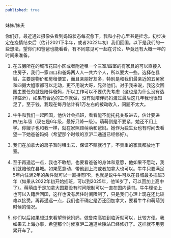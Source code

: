 ```yaml
---
published: true
---
```


妹妹/妹夫

你们好，最近通过摄像头看到妈妈状态每况愈下，我和小孙心里甚是挂念。初步决定在疫情结束后（估计2021下半年，或者2022年初）我们回国。以下是我们的一些想法，望你们和爸爸也能看看，有不同意见可一起在讨论，毕竟还有大概一年的时间来准备。

1. 在五舅所在的城市花园小区或者附近租一个三室/四室的有家具的可以直接入住房子，我们一家四口和爸妈两人人一共六个人，所以要大一些。选择在县城，主要是物价和房租便宜，而且亲朋好友多，特别是和我们最亲近的五舅家和四舅大姐家都可以走动，更不用说大哥，兄弟他们。对于我来说，我这次回国主要任务就是陪伴爸妈，所以工作可以不要优先考虑（这也是为什么没有选择临沂），如果有合适的工作就做，没有就陪伴妈妈渡过最后这几年我也很知足了。至于钱，我现在每月估计有1万左右的被动收入，问题不太大。

2. 牛牛和我们一起回国，他估计会插班，看看能不能托托关系进去，估计要进四/五年级（现在是6年级，最好只降一级）。萌萌倒是不要紧，她还不用上学。你嫂子也和我一样，就在家照顾萌萌和爸妈。她作为独生女也有时间去看望一下她爸爸妈妈（希望那个时候的京沪二通道已经修好）。

3. 我们在加拿大的房子暂时租出去，保证不赔就行了。不贵重的家具都放地下室。

4. 至于再遥远一点，我也不敢想，也要看爸爸的身体和意愿，他如果不愿动，我们就陪他在县城。如果愿意动，带他到上海或者加拿大也可以。牛牛只要满足5年内住满2年的条件就可以一直持有PR，也就是说牛牛可以在县城最多插班3年（如果从2022年初开始插班，可以到2025年，他16岁了，可以回加上高中了）。萌萌由于是加拿大国籍没有时间限制可以一直在国内读书。牛牛理论上也可以入籍后回国，这样也没有居住时间限制了，只是我们心理上现在还比较难以接受。再再遥远一点，我们也不确定是否还回加拿大，要看牛牛和萌萌到时候的情况。

5. 你们以后如果想过来看望爸爸妈妈，做鲁南高铁到临沂就可以，比较方便。我如果去上海办事，希望那个时候京沪二通道兰陵站已经修好了。这样就不用劳累开车了。


